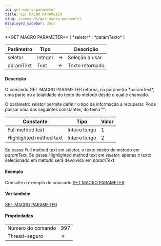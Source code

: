 ```yaml
---
id: get-macro-parameter
title: GET MACRO PARAMETER
slug: /commands/get-macro-parameter
displayed_sidebar: docs
---
```


<!--REF #_command_.GET MACRO PARAMETER.Syntax-->**GET MACRO PARAMETER** ( *seletor* ; *paramTexto* )<!-- END REF-->
<!--REF #_command_.GET MACRO PARAMETER.Params-->
| Parâmetro | Tipo |  | Descrição |
| --- | --- | --- | --- |
| seletor | Integer | &#8594;  | Seleção a usar |
| paramText | Text | &#8592; | Texto retornado |

<!-- END REF-->

#### Descrição 

<!--REF #_command_.GET MACRO PARAMETER.Summary-->O comando GET MACRO PARAMETER retorna, no parâmetro *paramText*, uma parte ou a totalidade do texto do método desde o qual é chamado.<!-- END REF-->  
  
O parâmetro *seletor* permite definir o tipo de informação a recuperar. Pode passar uma das seguintes constantes, do tema “”:  
  
| Constante               | Tipo          | Valor |
| ----------------------- | ------------- | ----- |
| Full method text        | Inteiro longo | 1     |
| Highlighted method text | Inteiro longo | 2     |
  
  
Se passa Full method text em seletor, o texto inteiro do método em *paramText.* Se passa Highlighted method text em *seletor*, apenas o texto selecionado em método será devolvido em *paramText*.

#### Exemplo 

Consulte o exemplo do comando [SET MACRO PARAMETER](set-macro-parameter.md "SET MACRO PARAMETER").

#### Ver também 

[SET MACRO PARAMETER](set-macro-parameter.md)  

#### Propriedades

|  |  |
| --- | --- |
| Número do comando | 997 |
| Thread-seguro | &cross; |


